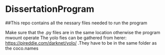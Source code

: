 # DissertationProgram
##This repo contains all the nessary files needed to run the program

Make sure that the .py files are in the same location otherwise the program mwount operate
The yolo fies can be gathered from herer: https://pjreddie.com/darknet/yolo/ .They have to be in the same folder as the coco.names
